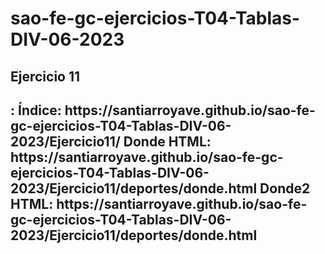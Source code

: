 # sao-fe-gc-ejercicios-T04-Tablas-DIV-06-2023

<h2>Ejercicio 11<h2>:
Índice: https://santiarroyave.github.io/sao-fe-gc-ejercicios-T04-Tablas-DIV-06-2023/Ejercicio11/
Donde HTML: https://santiarroyave.github.io/sao-fe-gc-ejercicios-T04-Tablas-DIV-06-2023/Ejercicio11/deportes/donde.html
Donde2 HTML: https://santiarroyave.github.io/sao-fe-gc-ejercicios-T04-Tablas-DIV-06-2023/Ejercicio11/deportes/donde.html
